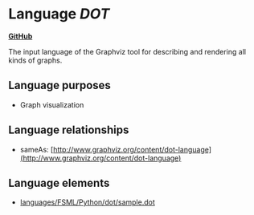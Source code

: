 # Language _DOT_
**[GitHub](https://github.com/softlang/yas/blob/master/languages/DOT)**

The input language of the Graphviz tool for describing and rendering all kinds of graphs.

## Language purposes
* Graph visualization

## Language relationships
* sameAs: [http://www.graphviz.org/content/dot-language](http://www.graphviz.org/content/dot-language)

## Language elements
* [languages/FSML/Python/dot/sample.dot](../files/languages-FSML-Python-dot-sample.dot.md)
